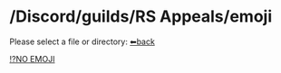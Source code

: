 # /Discord/guilds/RS Appeals/emoji
Please select a file or directory:
[⬅back](https://reper2.github.io/Downloadable-Files/md/Discord/guilds/RS%20Appeals/RS-Appeals)

[⁉NO EMOJI]()
